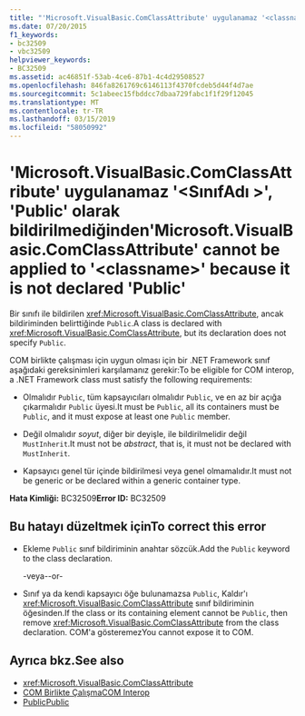 ```yaml
---
title: "'Microsoft.VisualBasic.ComClassAttribute' uygulanamaz '<classname>' 'Public' olarak bildirilmediğinden"
ms.date: 07/20/2015
f1_keywords:
- bc32509
- vbc32509
helpviewer_keywords:
- BC32509
ms.assetid: ac46851f-53ab-4ce6-87b1-4c4d29508527
ms.openlocfilehash: 846fa8261769c6146113f4370fcdeb5d44f4d7ae
ms.sourcegitcommit: 5c1abeec15fbddcc7dbaa729fabc1f1f29f12045
ms.translationtype: MT
ms.contentlocale: tr-TR
ms.lasthandoff: 03/15/2019
ms.locfileid: "58050992"
---
```

# <a name="microsoftvisualbasiccomclassattribute-cannot-be-applied-to-classname-because-it-is-not-declared-public"></a><span data-ttu-id="b2c28-102">'Microsoft.VisualBasic.ComClassAttribute' uygulanamaz '\<SınıfAdı >', 'Public' olarak bildirilmediğinden</span><span class="sxs-lookup"><span data-stu-id="b2c28-102">'Microsoft.VisualBasic.ComClassAttribute' cannot be applied to '\<classname>' because it is not declared 'Public'</span></span>
<span data-ttu-id="b2c28-103">Bir sınıfı ile bildirilen <xref:Microsoft.VisualBasic.ComClassAttribute>, ancak bildiriminden belirttiğinde `Public`.</span><span class="sxs-lookup"><span data-stu-id="b2c28-103">A class is declared with <xref:Microsoft.VisualBasic.ComClassAttribute>, but its declaration does not specify `Public`.</span></span>  
  
 <span data-ttu-id="b2c28-104">COM birlikte çalışması için uygun olması için bir .NET Framework sınıf aşağıdaki gereksinimleri karşılamanız gerekir:</span><span class="sxs-lookup"><span data-stu-id="b2c28-104">To be eligible for COM interop, a .NET Framework class must satisfy the following requirements:</span></span>  
  
-   <span data-ttu-id="b2c28-105">Olmalıdır `Public`, tüm kapsayıcıları olmalıdır `Public`, ve en az bir açığa çıkarmalıdır `Public` üyesi.</span><span class="sxs-lookup"><span data-stu-id="b2c28-105">It must be `Public`, all its containers must be `Public`, and it must expose at least one `Public` member.</span></span>  
  
-   <span data-ttu-id="b2c28-106">Değil olmalıdır *soyut*, diğer bir deyişle, ile bildirilmelidir değil `MustInherit`.</span><span class="sxs-lookup"><span data-stu-id="b2c28-106">It must not be *abstract*, that is, it must not be declared with `MustInherit`.</span></span>  
  
-   <span data-ttu-id="b2c28-107">Kapsayıcı genel tür içinde bildirilmesi veya genel olmamalıdır.</span><span class="sxs-lookup"><span data-stu-id="b2c28-107">It must not be generic or be declared within a generic container type.</span></span>  
  
 <span data-ttu-id="b2c28-108">**Hata Kimliği:** BC32509</span><span class="sxs-lookup"><span data-stu-id="b2c28-108">**Error ID:** BC32509</span></span>  
  
## <a name="to-correct-this-error"></a><span data-ttu-id="b2c28-109">Bu hatayı düzeltmek için</span><span class="sxs-lookup"><span data-stu-id="b2c28-109">To correct this error</span></span>  
  
-   <span data-ttu-id="b2c28-110">Ekleme `Public` sınıf bildiriminin anahtar sözcük.</span><span class="sxs-lookup"><span data-stu-id="b2c28-110">Add the `Public` keyword to the class declaration.</span></span>  
  
     <span data-ttu-id="b2c28-111">-veya-</span><span class="sxs-lookup"><span data-stu-id="b2c28-111">-or-</span></span>  
  
-   <span data-ttu-id="b2c28-112">Sınıf ya da kendi kapsayıcı öğe bulunamazsa `Public`, Kaldır'ı <xref:Microsoft.VisualBasic.ComClassAttribute> sınıf bildiriminin öğesinden.</span><span class="sxs-lookup"><span data-stu-id="b2c28-112">If the class or its containing element cannot be `Public`, then remove <xref:Microsoft.VisualBasic.ComClassAttribute> from the class declaration.</span></span> <span data-ttu-id="b2c28-113">COM'a gösteremez</span><span class="sxs-lookup"><span data-stu-id="b2c28-113">You cannot expose it to COM.</span></span>  
  
## <a name="see-also"></a><span data-ttu-id="b2c28-114">Ayrıca bkz.</span><span class="sxs-lookup"><span data-stu-id="b2c28-114">See also</span></span>

- <xref:Microsoft.VisualBasic.ComClassAttribute>
- [<span data-ttu-id="b2c28-115">COM Birlikte Çalışma</span><span class="sxs-lookup"><span data-stu-id="b2c28-115">COM Interop</span></span>](../../visual-basic/programming-guide/com-interop/index.md)
- [<span data-ttu-id="b2c28-116">Public</span><span class="sxs-lookup"><span data-stu-id="b2c28-116">Public</span></span>](../../visual-basic/language-reference/modifiers/public.md)
